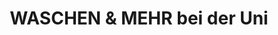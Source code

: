 ---
title: "WASCHEN & MEHR bei der Uni"
url: /karlsruhe/waschen-und-mehr-bei-der-uni/
shop: Wäscherei
---